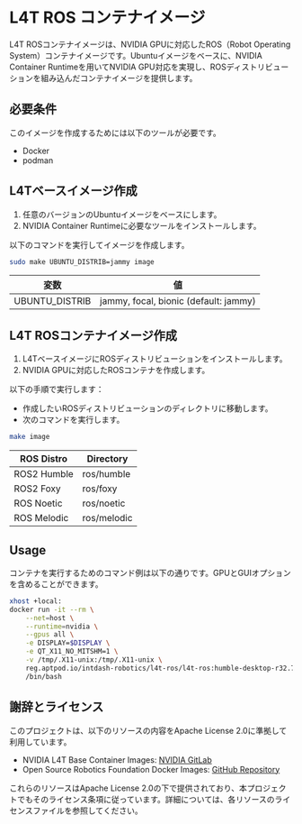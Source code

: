 # L4T ROS コンテナイメージ

L4T ROSコンテナイメージは、NVIDIA GPUに対応したROS（Robot Operating System）コンテナイメージです。Ubuntuイメージをベースに、NVIDIA Container Runtimeを用いてNVIDIA GPU対応を実現し、ROSディストリビューションを組み込んだコンテナイメージを提供します。

## 必要条件

このイメージを作成するためには以下のツールが必要です。

- Docker
- podman

## L4Tベースイメージ作成

1. 任意のバージョンのUbuntuイメージをベースにします。
1. NVIDIA Container Runtimeに必要なツールをインストールします。

以下のコマンドを実行してイメージを作成します。

```bash
sudo make UBUNTU_DISTRIB=jammy image
```

| 変数 | 値 |
| ---- | ----- |
| UBUNTU_DISTRIB | jammy, focal, bionic (default: jammy) |

## L4T ROSコンテナイメージ作成

1. L4TベースイメージにROSディストリビューションをインストールします。
1. NVIDIA GPUに対応したROSコンテナを作成します。

以下の手順で実行します：
- 作成したいROSディストリビューションのディレクトリに移動します。
- 次のコマンドを実行します。

```bash
make image
```

| ROS Distro | Directory |
| ---------- | --------- |
| ROS2 Humble | ros/humble |
| ROS2 Foxy | ros/foxy |
| ROS Noetic | ros/noetic |
| ROS Melodic | ros/melodic |


## Usage

コンテナを実行するためのコマンド例は以下の通りです。GPUとGUIオプションを含めることができます。

```bash
xhost +local:
docker run -it --rm \
    --net=host \
    --runtime=nvidia \
    --gpus all \
    -e DISPLAY=$DISPLAY \
    -e QT_X11_NO_MITSHM=1 \
    -v /tmp/.X11-unix:/tmp/.X11-unix \
    reg.aptpod.io/intdash-robotics/l4t-ros/l4t-ros:humble-desktop-r32.7 \
    /bin/bash
```

## 謝辞とライセンス

このプロジェクトは、以下のリソースの内容をApache License 2.0に準拠して利用しています。

- NVIDIA L4T Base Container Images: [NVIDIA GitLab](https://gitlab.com/nvidia/container-images/l4t-base)
- Open Source Robotics Foundation Docker Images: [GitHub Repository](https://github.com/osrf/docker_images)

これらのリソースはApache License 2.0の下で提供されており、本プロジェクトでもそのライセンス条項に従っています。詳細については、各リソースのライセンスファイルを参照してください。




